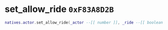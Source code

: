 # set_allow_ride `0xF83A8D2B`

```lua
natives.actor.set_allow_ride(_actor --[[ number ]], _ride --[[ boolean ]])
```